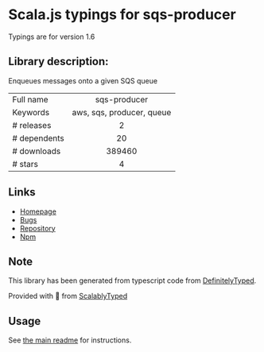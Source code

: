
# Scala.js typings for sqs-producer

Typings are for version 1.6

## Library description:
Enqueues messages onto a given SQS queue

|                    |                 |
| ------------------ | :-------------: |
| Full name          | sqs-producer |
| Keywords           | aws, sqs, producer, queue |
| # releases         | 2 |
| # dependents       | 20 |
| # downloads        | 389460 |
| # stars            | 4 |

## Links
- [Homepage](https://github.com/bbc/sqs-producer)
- [Bugs](https://github.com/bbc/sqs-producer/issues)
- [Repository](https://github.com/bbc/sqs-producer)
- [Npm](https://www.npmjs.com/package/sqs-producer)
    


## Note
This library has been generated from typescript code from [DefinitelyTyped](https://definitelytyped.org).

Provided with :purple_heart: from [ScalablyTyped](https://github.com/oyvindberg/ScalablyTyped)

## Usage
See [the main readme](../../readme.md) for instructions.


